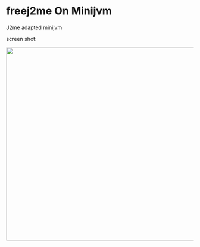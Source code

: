 # freej2me On Minijvm
J2me adapted minijvm 

screen shot:

 <div align=center><img width="640" height="520" src="https://raw.githubusercontent.com/digitalgust/freej2meOnMinijvm/master/screen.png"/></div>


